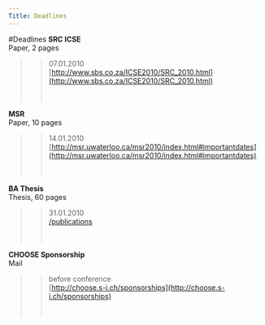 ```yaml
---
Title: Deadlines
---
```

#Deadlines
**SRC ICSE**<br>
Paper, 2 pages<br>
>> 07.01.2010<br>
[http://www.sbs.co.za/ICSE2010/SRC_2010.html](http://www.sbs.co.za/ICSE2010/SRC_2010.html)<br><br><br>


**MSR**<br>
Paper, 10 pages<br>
>> 14.01.2010<br>
[http://msr.uwaterloo.ca/msr2010/index.html#importantdates](http://msr.uwaterloo.ca/msr2010/index.html#importantdates)<br><br><br>


**BA Thesis**<br>
Thesis, 60 pages<br>
>> 31.01.2010<br>
[/publications](%base_url%/publications)<br><br><br>


**CHOOSE Sponsorship**<br>
Mail<br>
>> before conference<br>
[http://choose.s-i.ch/sponsorships](http://choose.s-i.ch/sponsorships)<br><br><br>
